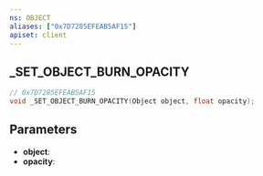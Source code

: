 ```yaml
---
ns: OBJECT
aliases: ["0x7D7285EFEAB5AF15"]
apiset: client
---
```

## _SET_OBJECT_BURN_OPACITY

```c
// 0x7D7285EFEAB5AF15
void _SET_OBJECT_BURN_OPACITY(Object object, float opacity);
```


## Parameters
* **object**:
* **opacity**: